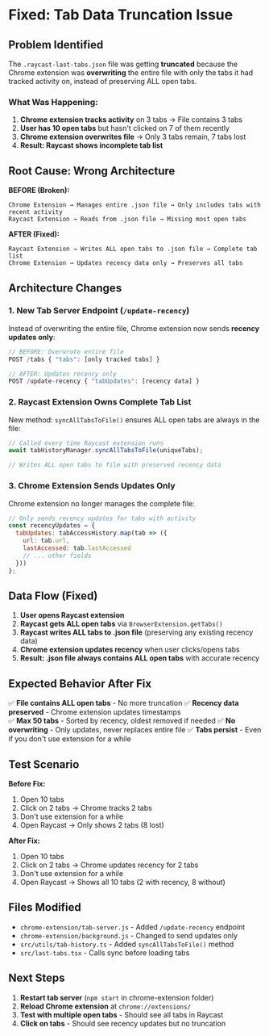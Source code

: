 # Fixed: Tab Data Truncation Issue

## Problem Identified
The `.raycast-last-tabs.json` file was getting **truncated** because the Chrome extension was **overwriting** the entire file with only the tabs it had tracked activity on, instead of preserving ALL open tabs.

### What Was Happening:
1. **Chrome extension tracks activity** on 3 tabs → File contains 3 tabs
2. **User has 10 open tabs** but hasn't clicked on 7 of them recently
3. **Chrome extension overwrites file** → Only 3 tabs remain, 7 tabs lost
4. **Result: Raycast shows incomplete tab list**

## Root Cause: Wrong Architecture

**BEFORE (Broken):**
```
Chrome Extension → Manages entire .json file → Only includes tabs with recent activity
Raycast Extension → Reads from .json file → Missing most open tabs
```

**AFTER (Fixed):**
```
Raycast Extension → Writes ALL open tabs to .json file → Complete tab list
Chrome Extension → Updates recency data only → Preserves all tabs
```

## Architecture Changes

### 1. **New Tab Server Endpoint** (`/update-recency`)
Instead of overwriting the entire file, Chrome extension now sends **recency updates only**:

```javascript
// BEFORE: Overwrote entire file
POST /tabs { "tabs": [only tracked tabs] }

// AFTER: Updates recency only  
POST /update-recency { "tabUpdates": [recency data] }
```

### 2. **Raycast Extension Owns Complete Tab List**
New method: `syncAllTabsToFile()` ensures ALL open tabs are always in the file:

```typescript
// Called every time Raycast extension runs
await tabHistoryManager.syncAllTabsToFile(uniqueTabs);

// Writes ALL open tabs to file with preserved recency data
```

### 3. **Chrome Extension Sends Updates Only**
Chrome extension no longer manages the complete file:

```javascript
// Only sends recency updates for tabs with activity
const recencyUpdates = {
  tabUpdates: tabAccessHistory.map(tab => ({
    url: tab.url,
    lastAccessed: tab.lastAccessed
    // ... other fields
  }))
};
```

## Data Flow (Fixed)

1. **User opens Raycast extension**
2. **Raycast gets ALL open tabs** via `BrowserExtension.getTabs()`
3. **Raycast writes ALL tabs to .json file** (preserving any existing recency data)
4. **Chrome extension updates recency** when user clicks/opens tabs
5. **Result: .json file always contains ALL open tabs** with accurate recency

## Expected Behavior After Fix

✅ **File contains ALL open tabs** - No more truncation
✅ **Recency data preserved** - Chrome extension updates timestamps  
✅ **Max 50 tabs** - Sorted by recency, oldest removed if needed
✅ **No overwriting** - Only updates, never replaces entire file
✅ **Tabs persist** - Even if you don't use extension for a while

## Test Scenario

**Before Fix:**
1. Open 10 tabs
2. Click on 2 tabs → Chrome tracks 2 tabs
3. Don't use extension for a while
4. Open Raycast → Only shows 2 tabs (8 lost)

**After Fix:**
1. Open 10 tabs  
2. Click on 2 tabs → Chrome updates recency for 2 tabs
3. Don't use extension for a while
4. Open Raycast → Shows all 10 tabs (2 with recency, 8 without)

## Files Modified

- `chrome-extension/tab-server.js` - Added `/update-recency` endpoint
- `chrome-extension/background.js` - Changed to send updates only
- `src/utils/tab-history.ts` - Added `syncAllTabsToFile()` method  
- `src/last-tabs.tsx` - Calls sync before loading tabs

## Next Steps

1. **Restart tab server** (`npm start` in chrome-extension folder)
2. **Reload Chrome extension** at `chrome://extensions/`
3. **Test with multiple open tabs** - Should see all tabs in Raycast
4. **Click on tabs** - Should see recency updates but no truncation
